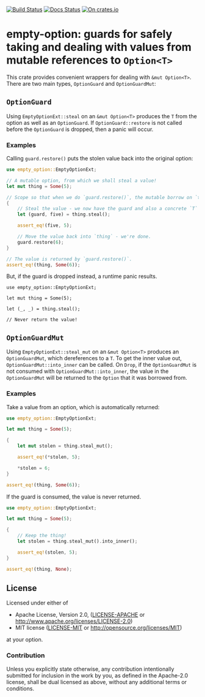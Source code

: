 [![Build Status](https://travis-ci.org/sdleffler/empty-option-rs.svg?branch=master)](https://travis-ci.org/sdleffler/empty-option-rs)
[![Docs Status](https://docs.rs/empty-option/badge.svg)](https://docs.rs/empty-option)
[![On crates.io](https://img.shields.io/crates/v/empty-option.svg)](https://crates.io/crates/empty-option)

# empty-option: guards for safely taking and dealing with values from mutable references to `Option<T>`

This crate provides convenient wrappers for dealing with `&mut Option<T>`. There are two main types, `OptionGuard` and `OptionGuardMut`:

## `OptionGuard`

Using `EmptyOptionExt::steal` on an `&mut Option<T>` produces the `T` from the option as well as an `OptionGuard`. If `OptionGuard::restore` is not called before the `OptionGuard` is dropped, then a panic will occur.

### Examples

Calling `guard.restore()` puts the stolen value back into the original option:

```rust
use empty_option::EmptyOptionExt;

// A mutable option, from which we shall steal a value!
let mut thing = Some(5);

// Scope so that when we do `guard.restore()`, the mutable borrow on `thing` will end.
{
    // Steal the value - we now have the guard and also a concrete `T` from our `Option<T>`.
    let (guard, five) = thing.steal();

    assert_eq!(five, 5);

    // Move the value back into `thing` - we're done.
    guard.restore(6);
}

// The value is returned by `guard.restore()`.
assert_eq!(thing, Some(6));
```

But, if the guard is dropped instead, a runtime panic results.

```rust,should_panic
use empty_option::EmptyOptionExt;

let mut thing = Some(5);

let (_, _) = thing.steal();

// Never return the value!
```

## `OptionGuardMut`

Using `EmptyOptionExt::steal_mut` on an `&mut Option<T>` produces an `OptionGuardMut`, which dereferences to a `T`. To get the inner value out, `OptionGuardMut::into_inner` can be called. On `Drop`, if the `OptionGuardMut` is not consumed with `OptionGuardMut::into_inner`, the value in the `OptionGuardMut` will be returned to the `Option` that it was borrowed from.

### Examples

Take a value from an option, which is automatically returned:

```rust
use empty_option::EmptyOptionExt;

let mut thing = Some(5);

{
    let mut stolen = thing.steal_mut();

    assert_eq!(*stolen, 5);

    *stolen = 6;
}

assert_eq!(thing, Some(6));
```

If the guard is consumed, the value is never returned.

```rust
use empty_option::EmptyOptionExt;

let mut thing = Some(5);

{
    // Keep the thing!
    let stolen = thing.steal_mut().into_inner();

    assert_eq!(stolen, 5);
}

assert_eq!(thing, None);
```

## License

Licensed under either of

 * Apache License, Version 2.0, ([LICENSE-APACHE](LICENSE-APACHE) or http://www.apache.org/licenses/LICENSE-2.0)
 * MIT license ([LICENSE-MIT](LICENSE-MIT) or http://opensource.org/licenses/MIT)

at your option.

### Contribution

Unless you explicitly state otherwise, any contribution intentionally
submitted for inclusion in the work by you, as defined in the Apache-2.0
license, shall be dual licensed as above, without any additional terms or
conditions.
